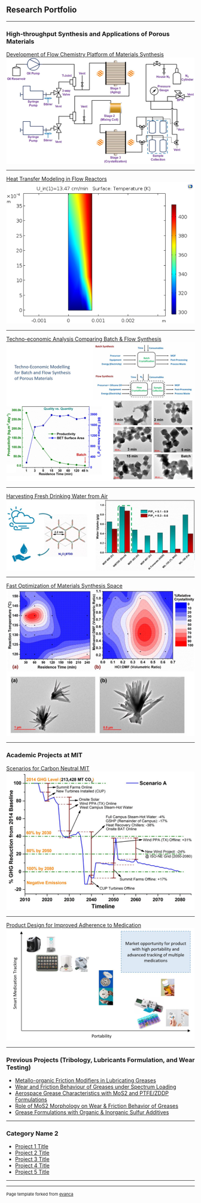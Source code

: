 ## Research Portfolio

---
### High-throughput Synthesis and Applications of Porous Materials 

[Development of Flow Chemistry Platform of Materials Synthesis](/parametric_sweep.md)
<img src="images/Reactor Schematic.JPG?raw=true"/>

---
[Heat Transfer Modeling in Flow Reactors](/parametric_sweep.md)
<img src="images/Parametric Sweep (2D - Temp) 5,15,60 min.gif?raw=true"/>

---
[Techno-economic Analysis Comparing Batch & Flow Synthesis](/pdf/sample_presentation.pdf)
<img src="images/TEA2.JPG?raw=true"/>

---
[Harvesting Fresh Drinking Water from Air](http://example.com/)
<img src="images/AWC1.JPG?raw=true"/>

---
[Fast Optimization of Materials Synthesis Space](/test_example.md)
<img src="images/NiBTDD1.JPG?raw=true"/>

---
### Academic Projects at MIT

[Scenarios for Carbon Neutral MIT](/carbon_neutral.md)
<img src="images/ScenarioA.JPG?raw=true"/>

---
[Product Design for Improved Adherence to Medication](/prod_design.md)
<img src="images/PD1.JPG?raw=true"/>

---

### Previous Projects (Tribology, Lubricants Formulation, and Wear Testing)

- [Metallo-organic Friction Modifiers in Lubricating Greases](https://doi.org/10.1080/17515831.2018.1542790)
- [Wear and Friction Behaviour of Greases under Spectrum Loading](https://rc.library.uta.edu/uta-ir/handle/10106/25525)
- [Aerospace Grease Characteristics with MoS2 and PTFE/ZDDP Formulations](https://doi.org/10.3390/lubricants3040687)
- [Role of MoS2 Morphology on Wear & Friction Behavior of Greases](https://doi.org/10.1002/ls.1296)
- [Grease Formulations with Organic & Inorganic Sulfur Additives](https://doi.org/10.2474/trol.12.162)

---

### Category Name 2

- [Project 1 Title](/pdf/sample_presentation.pdf)
- [Project 2 Title](http://example.com/)
- [Project 3 Title](http://example.com/)
- [Project 4 Title](http://example.com/)
- [Project 5 Title](http://example.com/)

---


---
<p style="font-size:11px">Page template forked from <a href="https://github.com/evanca/quick-portfolio">evanca</a></p>
<!-- Remove above link if you don't want to attibute -->
